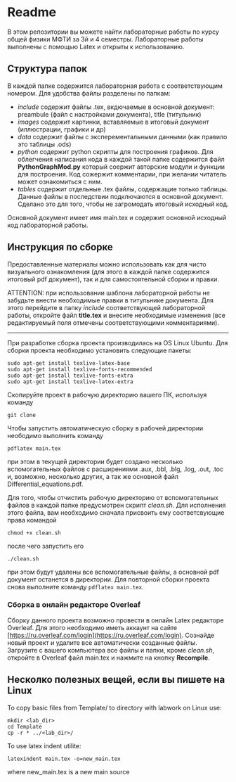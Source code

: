 # Readme

В этом репозитории вы можете найти лабораторные работы по курсу общей физики МФТИ за 3й и 4 семестры. Лабораторные работы выполнены с помощью Latex и открыты к использованию.

## Структура папок

В каждой папке содержится лабораторная работа с соответствующим номером. Для удобства файлы разделены по папкам:

- _include_ содержит файлы .tex, вкдючаемые в основной документ: preambule (файл с настройками документа), title (титульник)
- _images_ содержит картинки, вставляемые в итоговый документ (иллюстрации, графики и др)
- _data_ содержит файлы с эксперементальными данными (как правило это таблицы .ods)
- _python_ содержит python скрипты для построения графиков. Для облегчения написания кода в каждой такой папке содержится файл __PythonGraphMod.py__ который соержит авторские модули и функции для построения. Код сожержит комментарии, при желании читатель может ознакомиться с ним.
- _tables_ содержит отдельные .tex файлы, содержащие только таблицы. Данные файлы в последствии подключаются в основной документ. Сделано это для того, чтобы не загромодать итоговый исходный код.

Основной документ имеет имя main.tex и содержит основной исходный код лабораторной работы.

## Инструкция по сборке

Предоставленные материалы можно использовать как для чисто визуального ознакомления (для этого в каждой папке содержится итоговый pdf документ), так и для самостоятельной сборки и правки.

ATTENTION: при использовании шаблона лабораторной работы не забудьте внести необходимые правки в титульнике документа. Для этого перейдите в папку _include_ соответствующей лабораторной работы, откройте файл __title.tex__ и внесите необходимые изменения (все редактируемый поля отмечены соответствующими комментариями).

___

При разработке сборка проекта производилась на OS Linux Ubuntu.
Для сборки проекта необходимо установить следующие пакеты:
```
sudo apt-get install texlive-latex-base
sudo apt-get install texlive-fonts-recommended
sudo apt-get install texlive-fonts-extra
sudo apt-get install texlive-latex-extra
```

Скопируйте проект в рабочую директорию вашего ПК, используя команду
```
git clone
```

Чтобы запустить автоматическую сборку в рабочей директории неободимо выполнить команду
```
pdflatex main.tex
``` 
при этом в текущей директории будет создано несколько вспомогательных файлов с расширениями
.aux, .bbl, .blg, .log, .out, .toc и, возможно, несколько других, а так же основной файл Differential_equations.pdf.

Для того, чтобы отчистить рабочую директорию от вспомогательных файлов в каждой папке предусмотрен скрипт _clean.sh_. Для исполнения этого файла, вам необходимо сначала присвоить ему соответсвующие права командой
```
chmod +x clean.sh
```
после чего запустить его
```
./clean.sh
```
при этом будут удалены все вспомогательные файлы, а основной pdf документ останется в директории.
Для повторной сборки проекта снова выполните команду ```pdflatex main.tex```.

### Сборка в онлайн редакторе Overleaf

Сборку данного проекта возможно провести в онлайн Latex редакторе Overleaf. Для этого необходимо иметь аккаунт на сайте [https://ru.overleaf.com/login](https://ru.overleaf.com/login). Сознайде новый проект и удалите все автоматически созданные файлы. Загрузите с вашего компьютера все файлы и папки, кроме _clean.sh_, откройте в Overleaf файл main.tex и нажмите на кнопку __Recompile__.

## Несколко полезных вещей, если вы пишете на Linux

To copy basic files from Template/ to directory with labwork on Linux use:
```
mkdir <lab_dir>
cd Template
cp -r * ../<lab_dir>/
```

To use latex indent utilite:
```
latexindent main.tex -o=new_main.tex
```
where new_main.tex is a new main source
